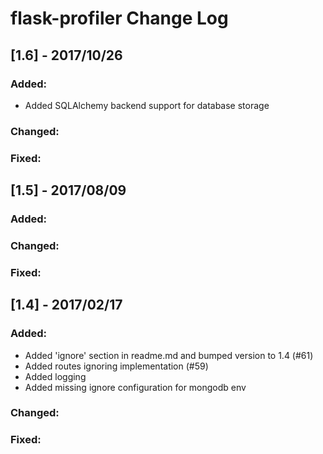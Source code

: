 # flask-profiler Change Log

## [1.6] - 2017/10/26
### Added:
- Added SQLAlchemy backend support for database storage

### Changed:

### Fixed:

## [1.5] - 2017/08/09
### Added:

### Changed:

### Fixed:

## [1.4] - 2017/02/17
### Added:
- Added 'ignore' section in readme.md and bumped version to 1.4 (#61)
- Added routes ignoring implementation (#59)
- Added logging
- Added missing ignore configuration for mongodb env

### Changed:

### Fixed:
